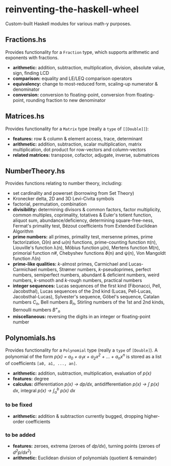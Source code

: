 # reinventing-the-haskell-wheel
Custom-built Haskell modules for various math-y purposes.

## Fractions.hs
Provides functionality for a `Fraction` type, which supports arithmetic and exponents with fractions.
* **arithmetic:** addition, subtraction, multiplication, division, absolute value, sign, finding LCD
* **comparison:** equality and LE/LEQ comparison operators
* **equivalency:** change to most-reduced form, scaling-up numerator & denominator
* **conversion:** conversion to floating-point, conversion from floating-point, rounding fraction to new denominator

## Matrices.hs
Provides functionality for a `Matrix` type (really a `type` of ``[[Double]]``):
* **features:** row & column & element access, trace, determinant
* **arithmetic:** addition, subtraction, scalar multiplication, matrix multiplication, dot product for row-vectors and column-vectors
* **related matrices:** transpose, cofactor, adjugate, inverse, submatrices

## NumberTheory.hs
Provides functions relating to number theory, including:
* set cardinality and powerset (borrowing from Set Theory)
* Kronecker delta, 2D and 3D Levi-Civita symbols
* factorial, permutation, combination
* **divisibility:** determining divisors & common factors, factor multiplicity, common multiples, coprimality, totatives & Euler's totient function, aliquot sum, abundance/deficiency, determining square-free-ness, Fermat's primality test, Bézout coefficients from Extended Euclidean Algorithm
* **prime numbers:** all primes, primality test, mersenne primes, prime factorization, Ω(n) and ω(n) functions, prime-counting function π(n), Liouville's function λ(n), Möbius function μ(n), Mertens function M(n), primorial function n#, Chebyshev functions ϑ(n) and ψ(n), Von Mangoldt function Λ(n)
* **prime-like qualities:** *k*-almost primes, Carmichael and Lucas-Carmichael numbers, Strømer numbers, *k*-pseudoprimes, perfect numbers, semiperfect numbers, abundant & deficient numbers, weird numbers, *k*-smooth and *k*-rough numbers, practical numbers
* **integer sequences:** Lucas sequences of the first kind (Fibonacci, Pell, Jacobsthal), Lucas sequences of the 2nd kind (Lucas, Pell-Lucas, Jacobsthal-Lucas), Sylvester's sequence, Göbel's sequence, Catalan numbers *C<sub>n</sub>*, Bell numbers *B<sub>n</sub>*, Stirling numbers of the 1st and 2nd kinds, Bernoulli numbers *B<sup>+</sup><sub>n</sub>*
* **miscellaneous:** reversing the digits in an integer or floating-point number

## Polynomials.hs
Provides functionality for a `Polynomial` type (really a `type` of `[Double]`). A polynomial of the form *p(x) = a<sub>0</sub> + a<sub>1</sub>x + a<sub>2</sub>x<sup>2</sup> + ... + a<sub>n</sub>x<sup>n</sup>* is stored as a list of coefficients `[a0, a1, ..., an]`.
* **arithmetic:** addition, subtraction, multiplication, evaluation of *p(x)*
* **features:** degree
* **calculus:** differentiation *p(x) → dp/dx*, antidifferentiation *p(x) → ∫ p(x) dx*, integral *p(x) → ∫<sub>a</sub><sup>b</sup> p(x) dx*

### to be fixed
* **arithmetic:** addition & subtraction currently bugged, dropping higher-order coefficients

### to be added
* **features:** zeroes, extrema (zeroes of *dp/dx*), turning points (zeroes of *d<sup>2</sup>p/dx<sup>2</sup>*)
* **arithmetic:** Euclidean division of polynomials (quotient & remainder)
